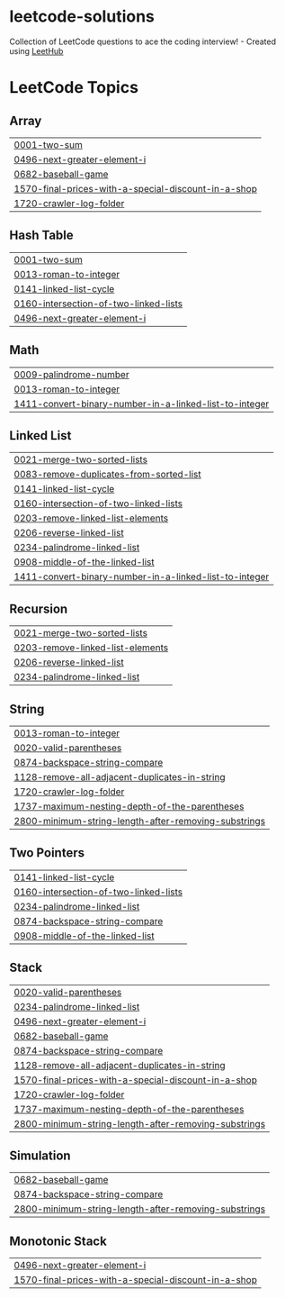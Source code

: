 # leetcode-solutions
Collection of LeetCode questions to ace the coding interview! - Created using [LeetHub](https://github.com/QasimWani/LeetHub)

<!---LeetCode Topics Start-->
# LeetCode Topics
## Array
|  |
| ------- |
| [0001-two-sum](https://github.com/Poweramo/my-leetcode-solutions/tree/master/0001-two-sum) |
| [0496-next-greater-element-i](https://github.com/Poweramo/my-leetcode-solutions/tree/master/0496-next-greater-element-i) |
| [0682-baseball-game](https://github.com/Poweramo/my-leetcode-solutions/tree/master/0682-baseball-game) |
| [1570-final-prices-with-a-special-discount-in-a-shop](https://github.com/Poweramo/my-leetcode-solutions/tree/master/1570-final-prices-with-a-special-discount-in-a-shop) |
| [1720-crawler-log-folder](https://github.com/Poweramo/my-leetcode-solutions/tree/master/1720-crawler-log-folder) |
## Hash Table
|  |
| ------- |
| [0001-two-sum](https://github.com/Poweramo/my-leetcode-solutions/tree/master/0001-two-sum) |
| [0013-roman-to-integer](https://github.com/Poweramo/my-leetcode-solutions/tree/master/0013-roman-to-integer) |
| [0141-linked-list-cycle](https://github.com/Poweramo/my-leetcode-solutions/tree/master/0141-linked-list-cycle) |
| [0160-intersection-of-two-linked-lists](https://github.com/Poweramo/my-leetcode-solutions/tree/master/0160-intersection-of-two-linked-lists) |
| [0496-next-greater-element-i](https://github.com/Poweramo/my-leetcode-solutions/tree/master/0496-next-greater-element-i) |
## Math
|  |
| ------- |
| [0009-palindrome-number](https://github.com/Poweramo/my-leetcode-solutions/tree/master/0009-palindrome-number) |
| [0013-roman-to-integer](https://github.com/Poweramo/my-leetcode-solutions/tree/master/0013-roman-to-integer) |
| [1411-convert-binary-number-in-a-linked-list-to-integer](https://github.com/Poweramo/my-leetcode-solutions/tree/master/1411-convert-binary-number-in-a-linked-list-to-integer) |
## Linked List
|  |
| ------- |
| [0021-merge-two-sorted-lists](https://github.com/Poweramo/my-leetcode-solutions/tree/master/0021-merge-two-sorted-lists) |
| [0083-remove-duplicates-from-sorted-list](https://github.com/Poweramo/my-leetcode-solutions/tree/master/0083-remove-duplicates-from-sorted-list) |
| [0141-linked-list-cycle](https://github.com/Poweramo/my-leetcode-solutions/tree/master/0141-linked-list-cycle) |
| [0160-intersection-of-two-linked-lists](https://github.com/Poweramo/my-leetcode-solutions/tree/master/0160-intersection-of-two-linked-lists) |
| [0203-remove-linked-list-elements](https://github.com/Poweramo/my-leetcode-solutions/tree/master/0203-remove-linked-list-elements) |
| [0206-reverse-linked-list](https://github.com/Poweramo/my-leetcode-solutions/tree/master/0206-reverse-linked-list) |
| [0234-palindrome-linked-list](https://github.com/Poweramo/my-leetcode-solutions/tree/master/0234-palindrome-linked-list) |
| [0908-middle-of-the-linked-list](https://github.com/Poweramo/my-leetcode-solutions/tree/master/0908-middle-of-the-linked-list) |
| [1411-convert-binary-number-in-a-linked-list-to-integer](https://github.com/Poweramo/my-leetcode-solutions/tree/master/1411-convert-binary-number-in-a-linked-list-to-integer) |
## Recursion
|  |
| ------- |
| [0021-merge-two-sorted-lists](https://github.com/Poweramo/my-leetcode-solutions/tree/master/0021-merge-two-sorted-lists) |
| [0203-remove-linked-list-elements](https://github.com/Poweramo/my-leetcode-solutions/tree/master/0203-remove-linked-list-elements) |
| [0206-reverse-linked-list](https://github.com/Poweramo/my-leetcode-solutions/tree/master/0206-reverse-linked-list) |
| [0234-palindrome-linked-list](https://github.com/Poweramo/my-leetcode-solutions/tree/master/0234-palindrome-linked-list) |
## String
|  |
| ------- |
| [0013-roman-to-integer](https://github.com/Poweramo/my-leetcode-solutions/tree/master/0013-roman-to-integer) |
| [0020-valid-parentheses](https://github.com/Poweramo/my-leetcode-solutions/tree/master/0020-valid-parentheses) |
| [0874-backspace-string-compare](https://github.com/Poweramo/my-leetcode-solutions/tree/master/0874-backspace-string-compare) |
| [1128-remove-all-adjacent-duplicates-in-string](https://github.com/Poweramo/my-leetcode-solutions/tree/master/1128-remove-all-adjacent-duplicates-in-string) |
| [1720-crawler-log-folder](https://github.com/Poweramo/my-leetcode-solutions/tree/master/1720-crawler-log-folder) |
| [1737-maximum-nesting-depth-of-the-parentheses](https://github.com/Poweramo/my-leetcode-solutions/tree/master/1737-maximum-nesting-depth-of-the-parentheses) |
| [2800-minimum-string-length-after-removing-substrings](https://github.com/Poweramo/my-leetcode-solutions/tree/master/2800-minimum-string-length-after-removing-substrings) |
## Two Pointers
|  |
| ------- |
| [0141-linked-list-cycle](https://github.com/Poweramo/my-leetcode-solutions/tree/master/0141-linked-list-cycle) |
| [0160-intersection-of-two-linked-lists](https://github.com/Poweramo/my-leetcode-solutions/tree/master/0160-intersection-of-two-linked-lists) |
| [0234-palindrome-linked-list](https://github.com/Poweramo/my-leetcode-solutions/tree/master/0234-palindrome-linked-list) |
| [0874-backspace-string-compare](https://github.com/Poweramo/my-leetcode-solutions/tree/master/0874-backspace-string-compare) |
| [0908-middle-of-the-linked-list](https://github.com/Poweramo/my-leetcode-solutions/tree/master/0908-middle-of-the-linked-list) |
## Stack
|  |
| ------- |
| [0020-valid-parentheses](https://github.com/Poweramo/my-leetcode-solutions/tree/master/0020-valid-parentheses) |
| [0234-palindrome-linked-list](https://github.com/Poweramo/my-leetcode-solutions/tree/master/0234-palindrome-linked-list) |
| [0496-next-greater-element-i](https://github.com/Poweramo/my-leetcode-solutions/tree/master/0496-next-greater-element-i) |
| [0682-baseball-game](https://github.com/Poweramo/my-leetcode-solutions/tree/master/0682-baseball-game) |
| [0874-backspace-string-compare](https://github.com/Poweramo/my-leetcode-solutions/tree/master/0874-backspace-string-compare) |
| [1128-remove-all-adjacent-duplicates-in-string](https://github.com/Poweramo/my-leetcode-solutions/tree/master/1128-remove-all-adjacent-duplicates-in-string) |
| [1570-final-prices-with-a-special-discount-in-a-shop](https://github.com/Poweramo/my-leetcode-solutions/tree/master/1570-final-prices-with-a-special-discount-in-a-shop) |
| [1720-crawler-log-folder](https://github.com/Poweramo/my-leetcode-solutions/tree/master/1720-crawler-log-folder) |
| [1737-maximum-nesting-depth-of-the-parentheses](https://github.com/Poweramo/my-leetcode-solutions/tree/master/1737-maximum-nesting-depth-of-the-parentheses) |
| [2800-minimum-string-length-after-removing-substrings](https://github.com/Poweramo/my-leetcode-solutions/tree/master/2800-minimum-string-length-after-removing-substrings) |
## Simulation
|  |
| ------- |
| [0682-baseball-game](https://github.com/Poweramo/my-leetcode-solutions/tree/master/0682-baseball-game) |
| [0874-backspace-string-compare](https://github.com/Poweramo/my-leetcode-solutions/tree/master/0874-backspace-string-compare) |
| [2800-minimum-string-length-after-removing-substrings](https://github.com/Poweramo/my-leetcode-solutions/tree/master/2800-minimum-string-length-after-removing-substrings) |
## Monotonic Stack
|  |
| ------- |
| [0496-next-greater-element-i](https://github.com/Poweramo/my-leetcode-solutions/tree/master/0496-next-greater-element-i) |
| [1570-final-prices-with-a-special-discount-in-a-shop](https://github.com/Poweramo/my-leetcode-solutions/tree/master/1570-final-prices-with-a-special-discount-in-a-shop) |
<!---LeetCode Topics End-->